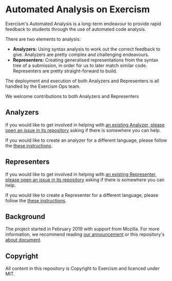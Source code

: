 # Automated Analysis on Exercism

Exercism's Automated Analysis is a long-term endeavour to provide rapid feedback to students through the use of automated code analysis.

There are two elements to analysis:
- **Analyzers:** Using syntax analysis to work out the correct feedback to give. Analyzers are pretty complex and challenging endeavours.
- **Representers:** Creating generalised representations from the syntax tree of a submission, in order for us to later match similar code. Representers are pretty straight-forward to build.

The deployment and execution of both Analyzers and Representers is all handled by the Exercism Ops team.

We welcome contributions to both Analyzers and Representers

## Analyzers

If you would like to get involved in helping with [an existing Analyzer, please open an issue in its repository](https://github.com/exercism?q=analyzer) asking if there is somewhere you can help.

If you would like to create an analyzer for a different language, please follow the [these instructions](./docs/analyzers/getting-started.md).

## Representers

If you would like to get involved in helping with [an existing Representer, please open an issue in its repository](https://github.com/exercism?q=representer) asking if there is somewhere you can help.

If you would like to create a Representer for a different language, please follow the [these instructions](./docs/representers/getting-started.md).

## Background

The project started in February 2019 with support from Mozilla. For more information, we recommend reading [our announcement](https://exercism.io/blog/automated-mentoring-support-project) or this repository's [about document](./docs/about.md).

## Copyright

All content in this repository is Copyright to Exercism and licenced under MIT.

